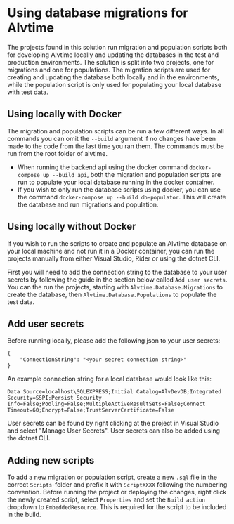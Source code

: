 # Using database migrations for Alvtime

The projects found in this solution run migration and population scripts both for developing Alvtime locally and updating the databases in the test and production environments. The solution is split into two projects, one for migrations and one for populations. The migration scripts are used for creating and updating the database both locally and in the environments, while the population script is only used for populating your local database with test data.

## Using locally with Docker

The migration and population scripts can be run a few different ways. In all commands you can omit the `--build` argument if no changes have been made to the code from the last time you ran them. The commands must be run from the root folder of alvtime.
- When running the backend api using the docker command `docker-compose up --build api`, both the migration and population scripts are run to populate your local database running in the docker container.
- If you wish to only run the database scripts using docker, you can use the command `docker-compose up --build db-populator`. This will create the database and run migrations and population.

## Using locally without Docker

If you wish to run the scripts to create and populate an Alvtime database on your local machine and not run it in a Docker container, you can run the projects manually from either Visual Studio, Rider or using the dotnet CLI. 

First you will need to add the connection string to the database to your user secrets by following the guide in the section below called `Add user secrets`. You can the run the projects, starting with `Alvtime.Database.Migrations` to create the database, then `Alvtime.Database.Populations` to populate the test data.

## Add user secrets
Before running locally, please add the following json to your user secrets:
```
{
	"ConnectionString": "<your secret connection string>"
}
```

An example connection string for a local database would look like this:

 ```
 Data Source=localhost\SQLEXPRESS;Initial Catalog=AlvDevDB;Integrated Security=SSPI;Persist Security Info=False;Pooling=False;MultipleActiveResultSets=False;Connect Timeout=60;Encrypt=False;TrustServerCertificate=False
 ```

User secrets can be found by right clicking at the project in Visual Studio and select "Manage User Secrets". User secrets can also be added using the dotnet CLI.

## Adding new scripts

To add a new migration or population script, create a new `.sql` file in the correct `Scripts`-folder and prefix it with `ScriptXXXX` following the numbering convention. Before running the project or deploying the changes, right click the newly created script, select `Properties` and set the `Build action` dropdown to `EmbeddedResource`. This is required for the script to be included in the build.